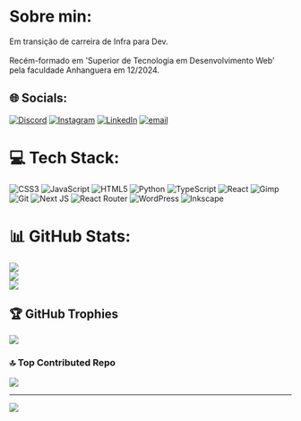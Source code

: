 # Sobre min:
Em transição de carreira de Infra para Dev.<br><br>Recém-formado em 'Superior de Tecnologia em Desenvolvimento Web'<br>pela faculdade Anhanguera em 12/2024.<br>


## 🌐 Socials:
[![Discord](https://img.shields.io/badge/Discord-%237289DA.svg?logo=discord&logoColor=white)](https://discord.gg/https://discord.gg/kPUNQmEH) [![Instagram](https://img.shields.io/badge/Instagram-%23E4405F.svg?logo=Instagram&logoColor=white)](https://instagram.com/guiestrela.lambert) [![LinkedIn](https://img.shields.io/badge/LinkedIn-%230077B5.svg?logo=linkedin&logoColor=white)](https://www.linkedin.com/in/guilherme-estrela-4166a539/) [![email](https://img.shields.io/badge/Email-D14836?logo=gmail&logoColor=white)](mailto:guilhermestrela@gmail.com) 

# 💻 Tech Stack:
![CSS3](https://img.shields.io/badge/css3-%231572B6.svg?style=for-the-badge&logo=css3&logoColor=white) ![JavaScript](https://img.shields.io/badge/javascript-%23323330.svg?style=for-the-badge&logo=javascript&logoColor=%23F7DF1E) ![HTML5](https://img.shields.io/badge/html5-%23E34F26.svg?style=for-the-badge&logo=html5&logoColor=white) ![Python](https://img.shields.io/badge/python-3670A0?style=for-the-badge&logo=python&logoColor=ffdd54) ![TypeScript](https://img.shields.io/badge/typescript-%23007ACC.svg?style=for-the-badge&logo=typescript&logoColor=white) ![React](https://img.shields.io/badge/react-%2320232a.svg?style=for-the-badge&logo=react&logoColor=%2361DAFB) ![Gimp](https://img.shields.io/badge/Gimp-657D8B?style=for-the-badge&logo=gimp&logoColor=FFFFFF) ![Git](https://img.shields.io/badge/git-%23F05033.svg?style=for-the-badge&logo=git&logoColor=white) ![Next JS](https://img.shields.io/badge/Next-black?style=for-the-badge&logo=next.js&logoColor=white) ![React Router](https://img.shields.io/badge/React_Router-CA4245?style=for-the-badge&logo=react-router&logoColor=white) ![WordPress](https://img.shields.io/badge/WordPress-%23117AC9.svg?style=for-the-badge&logo=WordPress&logoColor=white) ![Inkscape](https://img.shields.io/badge/Inkscape-e0e0e0?style=for-the-badge&logo=inkscape&logoColor=080A13)
# 📊 GitHub Stats:
![](https://github-readme-stats.vercel.app/api?username=guiestrela&theme=dark&hide_border=false&include_all_commits=true&count_private=false)<br/>
![](https://nirzak-streak-stats.vercel.app/?user=guiestrela&theme=dark&hide_border=false)<br/>
![](https://github-readme-stats.vercel.app/api/top-langs/?username=guiestrela&theme=dark&hide_border=false&include_all_commits=true&count_private=false&layout=compact)

## 🏆 GitHub Trophies
![](https://github-profile-trophy.vercel.app/?username=guiestrela&theme=dracula&no-frame=false&no-bg=true&margin-w=4)

### 🔝 Top Contributed Repo
![](https://github-contributor-stats.vercel.app/api?username=guiestrela&limit=5&theme=dracula&combine_all_yearly_contributions=true)

---
[![](https://visitcount.itsvg.in/api?id=guiestrela&icon=0&color=0)](https://visitcount.itsvg.in)

<!-- Proudly created with GPRM ( https://gprm.itsvg.in ) -->

